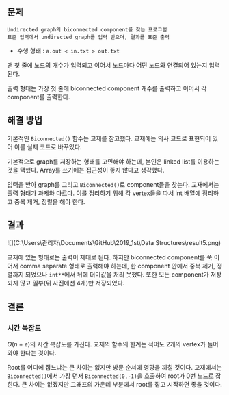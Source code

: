 ## 문제

```
Undirected graph의 biconnected component를 찾는 프로그램
표준 입력에서 undirected graph를 입력 받으며, 결과를 표준 출력
```

- 수행 형태 : `a.out < in.txt > out.txt`

맨 첫 줄에 노드의 개수가 입력되고 이어서 노드마다 어떤 노드와 연결되어 있는지 입력된다.

출력 형태는 가장 첫 줄에 biconnected component 개수를 출력하고 이어서 각 component를 출력한다.





















## 해결 방법

기본적인 `Biconnected()` 함수는 교재를 참고했다. 교재에는 의사 코드로 표현되어 있어 이를 실제 코드로 바꾸었다.

기본적으로 graph를 저장하는 형태를 고민해야 하는데, 본인은 linked list를 이용하는 것을 택했다. Array를 쓰기에는 접근성이 좋지 않다고 생각했다.

입력을 받아 graph를 그리고 `Biconnected()`로 component들을 찾는다. 교재에서는 출력 형태가 과제와 다르다. 이를 정리하기 위해 각 vertex들을 따서 int 배열에 정리하고 중복 제거, 정렬을 해야 한다.



<div style="page-break-after: always;"></div>

## 결과

![](C:\Users\관리자\Documents\GitHub\2019_1st\Data Structures\result5.png)

교재에 있는 형태로는 출력이 제대로 된다. 하지만 biconnected component를 쭉 이어서 comma separate 형태로 출력해야 하는데, 한 component 안에서 중복 제거, 정렬까지 되었으나 `int**`에서 뒤에 더미값을 처리 못했다. 또한 모든 component가 저장되지 않고 일부(위 사진에선 4개)만 저장되었다.

## 결론

### 시간 복잡도

$O(n+e)$의 시간 복잡도를 가진다. 교재의 함수의 한계는 적어도 2개의 vertex가 들어와야 한다는 것이다.

Root를 어디에 잡느냐는 큰 차이는 없지만 방문 순서에 영향을 끼칠 것이다. 교재에서는 `Biconnected()`에서 가장 먼저 `Biconnected(0,-1)`을 호출하여 root가 0번 노드로 잡힌다. 큰 차이는 없겠지만 그래프의 가운데 부분에서 root를 잡고 시작하면 좋을 것이다.